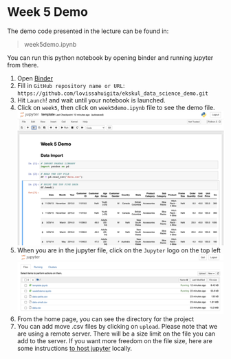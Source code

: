 # Week 5 Demo
The demo code presented in the lecture can be found in:
> week5demo.ipynb

You can run this python notebook by opening binder and running jupyter from there.
1. Open [Binder](https://gke.mybinder.org/)
2. Fill in `GitHub repository name or URL`: `https://github.com/lovissahuigita/ekskul_data_science_demo.git`
4. Hit `Launch`! and wait until your notebook is launched.
5. Click on `week5`, then click on `week5demo.ipynb` file to see the demo file.
![Notebook](/img/img1.png "Notebook")
6. When you are in the jupyter file, click on the `Jupyter` logo on the top left
![Home Page](/img/img2.png "Home Page")
7. From the home page, you can see the directory for the project
8. You can add move .csv files by clicking on `upload`. Please note that we are using a remote server. There will be a size limit on the file you can add to the server. If you want more freedom on the file size, here are some instructions [to host jupyter](https://jupyterlab.readthedocs.io/en/stable/getting_started/installation.html) locally.
